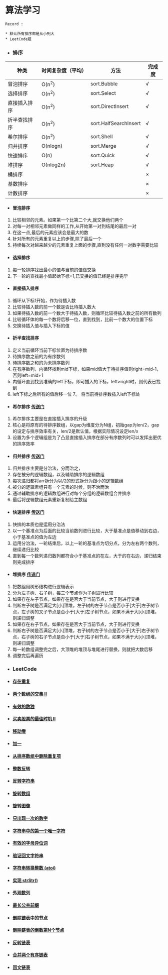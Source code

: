 # 算法学习

    Record :
    
    * 默认所有排序都是从小到大
    * LeetCode题
    
- ### 排序
| 种类 | 时间复杂度（平均） |方法 | 完成度 |
| ---- | ---- | ---- | ---- | 
| 冒泡排序 | O(n<sup>2</sup>) | sort.Bubble | √ |
| 选择排序 | O(n<sup>2</sup>) | sort.Select | √ |
| 直接插入排序 | O(n<sup>2</sup>) | sort.DirectInsert | √ |
| 折半查找排序 | O(n<sup>2</sup>) | sort.HalfSearchInsert | √ |
| 希尔排序 | O(n<sup>2</sup>) | sort.Shell | √ |
| 归并排序 | O(nlogn) | sort.Merge | √ |
| 快速排序 | O(n) | sort.Quick | √ |
| 堆排序   | O(nlog2n) | sort.Heap | √ |
| 桶排序   | | | × |
| 基数排序 | | | × |
| 计数排序 | | | × |


- #### 冒泡排序
1. 比较相邻的元素。如果第一个比第二个大,就交换他们两个
2. 对每一对相邻元素做同样的工作,从开始第一对到结尾的最后一对
3. 在这一点,最后的元素应该会是最大的数
4. 针对所有的元素重复以上的步骤,除了最后一个
5. 持续每次对越来越少的元素重复上面的步骤,直到没有任何一对数字需要比较

- #### 选择排序
1. 每一轮排序找出最小的值与当前的值做交换
2. 下一轮的查找最小值起始下标+1,已交换的值已经是排序完毕

- #### 直接插入排序
1. 循环从下标1开始，作为待插入数
2. 比较待插入数的前一个数是否比待插入数大
3. 如果待插入数的前一个数大于待插入数，则循环比较待插入数之前的所有数列
5. 比较循环体的每一个数将后移一位，直到找到，比前一个数大的位置下标
4. 交换待插入值与插入下标的值

- #### 折半查找排序
1. 定义当前循环当前下标位置为待排序数
2. 待排序数之前的为有序数列
3. 待排序数之和的为未排序数列
4. 在有序数列，内循环找到mid下标，如果mid值大于待排序值则right=mid-1，否则left=mid+1
5. 内循环直到找到准确的left下标，即可插入的下标，left>right时，则代表已找到
6. left下标之后所有的值后移一位
7。 将当前待排序数插入left下标处

- #### 希尔排序 [传送门](https://www.cnblogs.com/chengxiao/p/6104371.html)
1. 希尔排序主要是在直接插入排序的升级
2. 核心是将原有的待排序数组，以gap为维度分为N组，初始gap为len/2，gap的设定与排序效率有关，len/2是默认值，根据实际情况设定len/x
3. 设置为多个逻辑组是为了凸显直接插入排序在部分有序数列时可以发挥出更优的排序效率

- #### 归并排序 [传送门](https://www.itcodemonkey.com/article/3288.html)
1. 归并排序主要是分治法，分而治之，
2. 存在被分的逻辑数组，以及辅助排序的逻辑数组
3. 每次递归都将arr拆分为以/2的形式拆分为跟小的逻辑数组
4. 被分的逻辑素组只有一个元素的时候，则不治而治
5. 通过辅助排序的逻辑数组进行对每个分组的逻辑数组合并排序
6. 最后将逻辑数组元素重新复制给主数组

- #### 快速排序 [传送门](https://www.sczyh30.com/posts/Algorithm/algorithm-quicksort/)
1. 快排的本质也是运用分治法
2. 以一个基准点为后面的比较当前数列进行比较，大于基准点是值移动到右边，小于基准点的值为左边
3. 运用分治法，一轮结束后，以上一轮的基准点为切分点，分为左右两个数列，继续递归比较
4. 直到每一个数列递归数列都符合小于基准点的在左，大于的在右边，递归结束则完成排序

- #### 堆排序 [传送门](https://www.cnblogs.com/lanhaicode/p/10546257.html)
1. 把数组用树形结构进行逻辑表示
2. 分为左子树、右子树，每三个节点作为子树进行比较
3. 如果存在左子节点，如果存在是否大于当前节点，大于则进行交换
4. 判断左子树是否满足大[小]顶堆，左子树的左子节点是否小于[大于]左子树节点，左子树的又子节点是否小于[大于]左子树节点，如果不满于大[小]顶堆，则递归调整
5. 如果存在右子节点，如果存在是否大于当前节点，大于则进行交换
6. 判断右子树是否满足大[小]顶堆，右子树的左子节点是否小于[大于]右子树节点，右子树的右子节点是否小于[大于]右子树节点，如果不满于大[小]顶堆，则递归调整
7. 每一轮数组调整完之后，大顶堆的堆顶与堆尾进行替换，则就把大数后移
8. 调整完后再遍历

- ### LeetCode
- #### [存在重复](https://leetcode-cn.com/explore/interview/card/top-interview-questions-easy/1/array/24/)
- #### [两个数组的交集 II](https://leetcode-cn.com/explore/interview/card/top-interview-questions-easy/1/array/24/)
- #### [有效的数独](https://leetcode-cn.com/explore/interview/card/top-interview-questions-easy/1/array/30/)
- #### [买卖股票的最佳时机 II](https://leetcode-cn.com/explore/interview/card/top-interview-questions-easy/1/array/22/)
- #### [移动零](https://leetcode-cn.com/explore/interview/card/top-interview-questions-easy/1/array/28/)
- #### [加一](https://leetcode-cn.com/explore/interview/card/top-interview-questions-easy/1/array/27/)
- #### [从排序数组中删除重复项](https://leetcode-cn.com/explore/interview/card/top-interview-questions-easy/1/array/21/)
- #### [整数反转](https://leetcode-cn.com/explore/interview/card/top-interview-questions-easy/5/strings/33/)
- #### [反转字符串](https://leetcode-cn.com/explore/interview/card/top-interview-questions-easy/5/strings/32/)
- #### [旋转数组](https://leetcode-cn.com/explore/interview/card/top-interview-questions-easy/1/array/23/)
- #### [旋转图像](https://leetcode-cn.com/explore/interview/card/top-interview-questions-easy/1/array/31/)
- #### [只出现一次的数字](https://leetcode-cn.com/explore/interview/card/top-interview-questions-easy/1/array/25/)
- #### [字符串中的第一个唯一字符](https://leetcode-cn.com/explore/interview/card/top-interview-questions-easy/5/strings/34/)
- #### [有效的字母异位词](https://leetcode-cn.com/explore/interview/card/top-interview-questions-easy/5/strings/35/)
- #### [验证回文字符串](https://leetcode-cn.com/explore/interview/card/top-interview-questions-easy/5/strings/36/) 
- #### [字符串转换整数 (atoi)](https://leetcode-cn.com/explore/interview/card/top-interview-questions-easy/5/strings/37/) 
- #### [实现 strStr()](https://leetcode-cn.com/explore/interview/card/top-interview-questions-easy/5/strings/38/) 
- #### [外观数列](https://leetcode-cn.com/explore/interview/card/top-interview-questions-easy/5/strings/39/)
- #### [最长公共前缀](https://leetcode-cn.com/explore/interview/card/top-interview-questions-easy/5/strings/40/)
- #### [删除链表中的节点](https://leetcode-cn.com/explore/interview/card/top-interview-questions-easy/6/linked-list/41/)
- #### [删除链表的倒数第N个节点](https://leetcode-cn.com/explore/interview/card/top-interview-questions-easy/6/linked-list/42/)
- #### [反转链表](https://leetcode-cn.com/explore/interview/card/top-interview-questions-easy/6/linked-list/43/)
- #### [合并两个有序链表](https://leetcode-cn.com/explore/interview/card/top-interview-questions-easy/6/linked-list/44/)
- #### [回文链表](https://leetcode-cn.com/explore/interview/card/top-interview-questions-easy/6/linked-list/45/)


